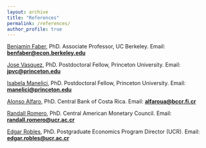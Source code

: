 ```yaml
---
layout: archive
title: "References"
permalink: /references/
author_profile: true
---
```

[Benjamin Faber](https://eml.berkeley.edu//~faberb/), PhD. Associate Professor, UC Berkeley. Email: **benfaber@econ.berkeley.edu**

[Jose Vasquez](https://jpvasquez-econ.github.io/), PhD. Postdoctoral Fellow, Princeton University. Email: **jpvc@princeton.edu**

[Isabela Manelici](https://www.isabelamanelici.com/), PhD. Postdoctoral Fellow, Princeton University. Email: **manelici@princeton.edu**

[Alonso Alfaro](https://sites.google.com/view/alfarourena), PhD. Central Bank of Costa Rica. Email: **alfaroua@bccr.fi.cr**

[Randall Romero](http://randall-romero.com/), PhD. Central American Monetary Council. Email: **randall.romero@ucr.ac.cr**

[Edgar Robles](http://microeconomia.xyz/), PhD. Postgraduate Economics Program Director (UCR). Email: **edgar.robles@ucr.ac.cr**

